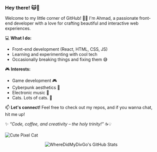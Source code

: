 ### Hey there! 🐱💖

Welcome to my little corner of GitHub! 🌸✨ I'm Ahmad, a passionate front-end developer with a love for crafting beautiful and interactive web experiences.

💻 **What I do:**
- Front-end development (React, HTML, CSS, JS)
- Learning and experimenting with cool tech
- Occasionally breaking things and fixing them 😅

🎮 **Interests:**
- Game development 🎮
- Cyberpunk aesthetics 🌆
- Electronic music 🎵
- Cats. Lots of cats. 🐾

📫 **Let's connect!**
Feel free to check out my repos, and if you wanna chat, hit me up!

✨ _“Code, coffee, and creativity – the holy trinity!”_ ☕💡

![Cute Pixel Cat](https://media.giphy.com/media/JIX9t2j0ZTN9S/giphy.gif)

<p align="center">
  <img src="https://github-readme-stats.vercel.app/api?username=WhereDidMyDivGo&show_icons=true&theme=pastel" alt="WhereDidMyDivGo's GitHub Stats"/>
</p>



